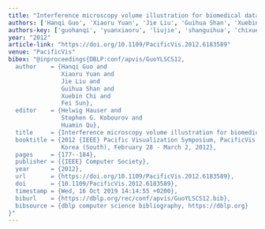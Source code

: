 ```yaml
---
title: "Interference microscopy volume illustration for biomedical data"
authors: ['Hanqi Guo', 'Xiaoru Yuan', 'Jie Liu', 'Guihua Shan', 'Xuebin Chi', 'Fei Sun']
authors-key: ['guohanqi', 'yuanxiaoru', 'liujie', 'shanguihua', 'chixuebin', 'sunfei']
year: "2012"
article-link: "https://doi.org/10.1109/PacificVis.2012.6183589"
venue: "PacificVis"
bibex: "@inproceedings{DBLP:conf/apvis/GuoYLSCS12,
  author    = {Hanqi Guo and
               Xiaoru Yuan and
               Jie Liu and
               Guihua Shan and
               Xuebin Chi and
               Fei Sun},
  editor    = {Helwig Hauser and
               Stephen G. Kobourov and
               Huamin Qu},
  title     = {Interference microscopy volume illustration for biomedical data},
  booktitle = {2012 {IEEE} Pacific Visualization Symposium, PacificVis 2012, Songdo,
               Korea (South), February 28 - March 2, 2012},
  pages     = {177--184},
  publisher = {{IEEE} Computer Society},
  year      = {2012},
  url       = {https://doi.org/10.1109/PacificVis.2012.6183589},
  doi       = {10.1109/PacificVis.2012.6183589},
  timestamp = {Wed, 16 Oct 2019 14:14:55 +0200},
  biburl    = {https://dblp.org/rec/conf/apvis/GuoYLSCS12.bib},
  bibsource = {dblp computer science bibliography, https://dblp.org}
}"
---
```

